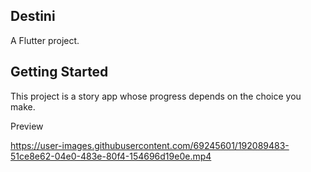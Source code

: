 ## Destini

A Flutter project.

## Getting Started

This project is a story app whose progress depends on the choice you make.

Preview

https://user-images.githubusercontent.com/69245601/192089483-51ce8e62-04e0-483e-80f4-154696d19e0e.mp4

